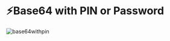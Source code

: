 <h1>⚡Base64 with PIN or Password</h1>

![base64withpin](https://github.com/itsDevRahul/Base64-with-PIN/assets/154493796/37d52ec8-0a99-45af-8db1-8138e1ace2fb)
